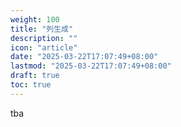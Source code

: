 ```yaml
---
weight: 100
title: "列生成"
description: ""
icon: "article"
date: "2025-03-22T17:07:49+08:00"
lastmod: "2025-03-22T17:07:49+08:00"
draft: true
toc: true
---
```


tba